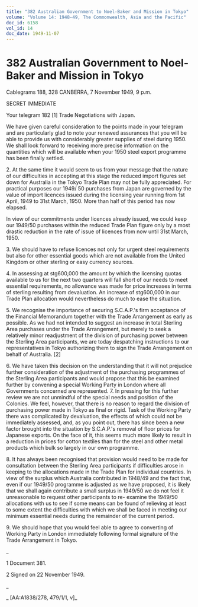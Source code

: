 ```yaml
---
title: "382 Australian Government to Noel-Baker and Mission in Tokyo"
volume: "Volume 14: 1948-49, The Commonwealth, Asia and the Pacific"
doc_id: 6158
vol_id: 14
doc_date: 1949-11-07
---
```


# 382 Australian Government to Noel-Baker and Mission in Tokyo

Cablegrams 188, 328 CANBERRA, 7 November 1949, 9 p.m.

SECRET IMMEDIATE

Your telegram 182 [1] Trade Negotiations with Japan.

We have given careful consideration to the points made in your telegram and are particularly glad to note your renewed assurances that you will be able to provide us with considerably greater supplies of steel during 1950. We shall look forward to receiving more precise information on the quantities which will be available when your 1950 steel export programme has been finally settled.

2\. At the same time it would seem to us from your message that the nature of our difficulties in accepting at this stage the reduced import figures set down for Australia in the Tokyo Trade Plan may not be fully appreciated. For practical purposes our 1949/ 50 purchases from Japan are governed by the value of import licences issued during the licensing year running from 1st April, 1949 to 31st March, 1950. More than half of this period has now elapsed.

In view of our commitments under licences already issued, we could keep our 1949/50 purchases within the reduced Trade Plan figure only by a most drastic reduction in the rate of issue of licences from now until 31st March, 1950.

3\. We should have to refuse licences not only for urgent steel requirements but also for other essential goods which are not available from the United Kingdom or other sterling or easy currency sources.

4\. In assessing at stg600,000 the amount by which the licensing quotas available to us for the next two quarters will fall short of our needs to meet essential requirements, no allowance was made for price increases in terms of sterling resulting from devaluation. An increase of stg600,000 in our Trade Plan allocation would nevertheless do much to ease the situation.

5\. We recognise the importance of securing S.C.A.P.'s firm acceptance of the Financial Memorandum together with the Trade Arrangement as early as possible. As we had not intended to suggest an increase in total Sterling Area purchases under the Trade Arrangement, but merely to seek a relatively minor readjustment of the division of purchasing power between the Sterling Area participants, we are today despatching instructions to our representatives in Tokyo authorizing them to sign the Trade Arrangement on behalf of Australia. [2]

6\. We have taken this decision on the understanding that it will not prejudice further consideration of the adjustment of the purchasing programmes of the Sterling Area participants and would propose that this be examined further by convening a special Working Party in London where all Governments concerned are represented. 7. In pressing for this further review we are not unmindful of the special needs and position of the Colonies. We feel, however, that there is no reason to regard the division of purchasing power made in Tokyo as final or rigid. Task of the Working Party there was complicated by devaluation, the effects of which could not be immediately assessed, and, as you point out, there has since been a new factor brought into the situation by S.C.A.P.'s removal of floor prices for Japanese exports. On the face of it, this seems much more likely to result in a reduction in prices for cotton textiles than for the steel and other metal products which bulk so largely in our own programme.

8\. It has always been recognised that provision would need to be made for consultation between the Sterling Area participants if difficulties arose in keeping to the allocations made in the Trade Plan for individual countries. In view of the surplus which Australia contributed in 1948/49 and the fact that, even if our 1949/50 programme is adjusted as we have proposed, it is likely that we shall again contribute a small surplus in 1949/50 we do not feel it unreasonable to request other participants to re- examine the 1949/50 allocations with us to see if some means can be found of relieving at least to some extent the difficulties with which we shall be faced in meeting our minimum essential needs during the remainder of the current period.

9\. We should hope that you would feel able to agree to converting of Working Party in London immediately following formal signature of the Trade Arrangement in Tokyo.

_

1 Document 381.

2 Signed on 22 November 1949.

_

_ [AA:A1838/278, 479/1/1, v]_
